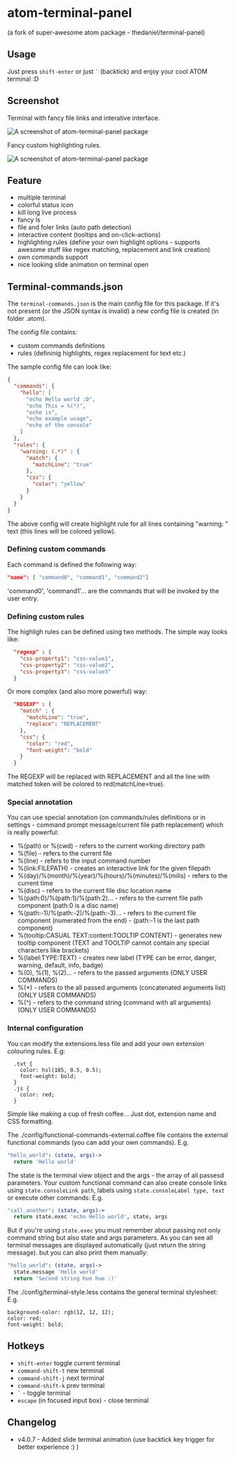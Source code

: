 atom-terminal-panel
==============

(a fork of super-awesome atom package - thedaniel/terminal-panel)

## Usage
Just press `shift-enter` or just `` ` `` (backtick) and enjoy your cool ATOM terminal :D

## Screenshot

Terminal with fancy file links and interative interface.

![A screenshot of atom-terminal-panel package](https://raw.githubusercontent.com/isis97/atom-terminal-panel/master/static/example.gif)

Fancy custom highlighting rules.

![A screenshot of atom-terminal-panel package](https://raw.githubusercontent.com/isis97/atom-terminal-panel/master/static/example2.gif)

## Feature

* multiple terminal
* colorful status icon
* kill long live process
* fancy ls
* file and foler links (auto path detection)
* interactive content (tooltips and on-click-actions)
* highlighting rules (define your own highlight options - supports awesome stuff like regex matching, replacement and link creation)
* own commands support
* nice looking slide animation on terminal open

## Terminal-commands.json
The `terminal-commands.json` is the main config file for this package. If it's not present (or the JSON syntax is invalid) a new config file is created (in folder .atom).

The config file contains:

* custom commands definitions
* rules (defininig highlights, regex replacement for text etc.)

The sample config file can look like:

```json
{
  "commands": {
    "hello": [
      "echo Hello world :D",
      "echo This = %(*)",
      "echo is",
      "echo example usage",
      "echo of the console"
    ]
  },
  "rules": {
    "warning: (.*)" : {
      "match": {
        "matchLine": "true"
      },
      "css": {
        "color": "yellow"
      }
    }
  }
}
```

The above config will create highlight rule for all lines containing "warning: " text (this lines will be colored yellow).

### Defining custom commands

Each command is defined the following way:

```json
"name": [ "command0", "command1", "command2"]
```
'command0', 'command1'... are the commands that will be invoked by the user entry.

### Defining custom rules

The highligh rules can be defined using two methods.
The simple way looks like:
```json
  "regexp" : {
    "css-property1": "css-value1",
    "css-property2": "css-value2",
    "css-property3": "css-value3"
  }
```

Or more complex (and also more powerful) way:
```json
  "REGEXP" : {
    "match" : {
      "matchLine": "true",
      "replace": "REPLACEMENT"
    },
    "css": {
      "color": "red",
      "font-weight": "bold"
    }
  }
```
The REGEXP will be replaced with REPLACEMENT and all the line with matched token will be colored to red(matchLine=true).

### Special annotation

You can use special annotation (on commands/rules definitions or in settings - command prompt message/current file path replacement) which is really powerful:

* %(path) or %(cwd) - refers to the current working directory path
* %(file) - refers to the current file
* %(line) - refers to the input command number
* %(link:FILEPATH) - creates an interactive link for the given filepath
* %(day)/%(month)/%(year)/%(hours)/%(minutes)/%(milis) - refers to the current time
* %(disc) - refers to the current file disc location name
* %(path:0)/%(path:1)/%(path:2)... - refers to the current file path component (path:0 is a disc name)
* %(path:-1)/%(path:-2)/%(path:-3)... - refers to the current file component (numerated from the end) -     (path:-1 is the last path component)
* %(tooltip:CASUAL TEXT:content:TOOLTIP CONTENT) - generates new tooltip component (TEXT and TOOLTIP cannot contain any special characters like brackets)
* %(label:TYPE:TEXT) - creates new label (TYPE can be error, danger, warning, default, info, badge)
* %(0), %(1), %(2)... - refers to the passed arguments (ONLY USER COMMANDS)
* %(*) - refers to the all passed arguments (concatenated arguments list) (ONLY USER COMMANDS)
* %(^) - refers to the command string (command with all arguments) (ONLY USER COMMANDS)

### Internal configuration

You can modify the extensions.less file and add your own extension colouring rules.
E.g:
```less
  .txt {
    color: hsl(185, 0.5, 0.5);
    font-weight: bold;
  }
  .js {
    color: red;
  }
```
Simple like making a cup of fresh coffee...
Just dot, extension name and CSS formatting.

The ./config/functional-commands-external.coffee file contains the external functional commands (you can add your own commands).
E.g.
```coffeescript
"hello_world": (state, args)->
  return 'Hello world'
```
The state is the terminal view object and the args - the array of all passesd parameters.
Your custom functional command can also create console links using ```state.consoleLink path```, labels using ```state.consoleLabel type, text``` or execute other commands:
E.g.
```coffeescript
"call_another": (state, args)->
  return state.exec 'echo Hello world', state, args
```
But if you're using ```state.exec``` you must remember about passing not only command string but also state and args parameters.
As you can see all terminal messages are displayed automatically (just return the string message). but you can also print them manually:
```coffeescript
"hello_world": (state, args)->
  state.message 'Hello world'
  return 'Second string hue hue :)'
```

The ./config/terminal-style.less contains the general terminal stylesheet:
E.g.
```less
background-color: rgb(12, 12, 12);
color: red;
font-weight: bold;
```

## Hotkeys

* `shift-enter` toggle current terminal
* `command-shift-t` new terminal
* `command-shift-j` next terminal
* `command-shift-k` prev terminal
* `` ` `` - toggle terminal
* `escape` (in focused input box) - close terminal

## Changelog

* v4.0.7 - Added slide terminal animation (use backtick key trigger for better experience :) )

